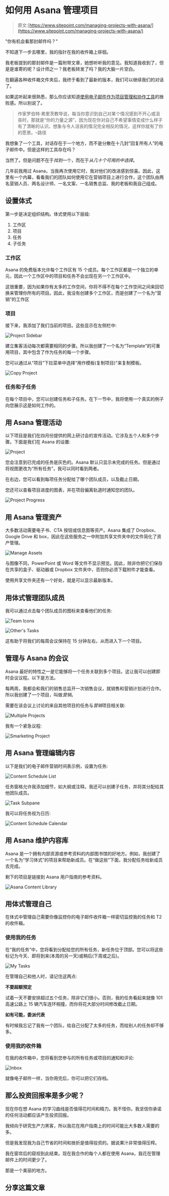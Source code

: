 # 如何用 Asana 管理项目

> 原文:[https://www.sitepoint.com/managing-projects-with-asana/](https://www.sitepoint.com/managing-projects-with-asana/)

"你有机会看那封邮件吗？"

不知道下一步去哪里，我的指针在我的收件箱上徘徊。

我老板提到的那封邮件是一篇附带文章，她想听听我的意见。我知道我收到了，但是是谁寄的呢？设计师之一？我老板转发了吗？我的大脑一片空白。

在翻遍各种收件箱文件夹后，我终于看到了最新的版本，我们可以继续我们的对话了。

如果这听起来很熟悉，那么你应该知道[使用电子邮件作为项目管理和协作工具](http://tech.co/phil-simon-message-not-received-2015-04)的挫败感。所以别说了。

> 作家罗伯特·弗里茨教导说，每当你意识到自己对某个情况感到不开心或沮丧时，那就是“你的力量之源”，因为现在你对自己不希望事情变成什么样子有了清晰的认识。想象与令人沮丧的情况完全相反的情况，这样你就有了你的愿景。–路径

我想象了一个工具，对话存在于一个地方，而不是分散在十几封“回复所有人”的电子邮件中。但是这样的工具存在吗？

当然了。但是问题不在于*找到*一个，而在于*从几十个可用的中选择*。

几年前我用过 Asana，当我再次使用它时，我对他们的改进感到惊喜。因此，这里有一个内幕，看看我们的团队如何使用它在营销项目上进行合作，这个团队由两名营销人员、两名设计师、一名文案、一名销售总监、我的老板和我自己组成。

## 设置体式

第一步是决定组织结构。体式使用以下层级:

1.  工作区
2.  项目
3.  任务
4.  子任务

### 工作区

Asana 的免费版本允许每个工作区有 15 个成员。每个工作区都是一个独立的单元，因此一个工作区中的项目和任务不会出现在另一个工作区中。

这很重要，因为如果你有太多的工作空间，你将不得不在每个工作空间之间来回切换来管理你所有的项目。因此，我没有创建多个工作区，而是创建了一个名为“营销”的工作区

### 项目

接下来，我添加了我们当前的项目。这些显示在左侧栏中:

![Project Sidebar](../Images/ee6e2cc8479e26e2af98904da614ddce.png)

建立集客活动每次都需要相同的步骤。所以我创建了一个名为“Template”的可重用项目，其中包含了作为任务的每一个步骤。

您可以通过从“项目”下拉菜单中选择“用作模板(复制项目)”来复制模板。

![Copy Project](../Images/4487b4f4ae04f0bd2fdd0c884cfd69c6.png)

### 任务和子任务

在每个项目中，您可以创建任务和子任务。在下一节中，我将使用一个真实的例子向您展示这是如何工作的。

## 用 Asana 管理活动

以下项目是我们在四月份提供的网上研讨会的宣传活动。它涉及五个人和多个步骤。下面是我们在 Asana 的设置:

![Project](../Images/db169f5562e46c9b365129623d39f381.png)

您会注意到已完成的任务是灰色的。Asana 默认只显示未完成的任务。但是通过将视图更改为“所有任务”，我可以同时看到两者。

在右边，您可以看到每项任务分配给了哪个团队成员，以及截止日期。

您还可以查看项目进度的图表，并在项目偏离轨道时通知您的团队。

![Project Progress](../Images/b3300350eb1a130b38329399255eaf98.png)

## 用 Asana 管理资产

大多数活动需要电子书、CTA 按钮或信息图等资产。Asana 集成了 Dropbox、Google Drive 和 box，因此在这些服务之一中附加共享文件夹中的文件简化了资产管理。

![Manage Assets](../Images/42184d5739e5c102041630775fb558d2.png)

与图像不同，PowerPoint 或 Word 等文件不显示预览。因此，除非你把它们保存在共享的盒子、驱动器或 Dropbox 文件夹中，否则你必须下载附件才能查看。

使用共享文件夹还有一个好处，就是可以显示最新版本。

## 用体式管理团队成员

我可以通过点击每个团队成员的图标来查看他们的任务:

![Team Icons](../Images/c25c479175c1d39ea23fe844b850aefa.png)

![Other's Tasks](../Images/fea990fb2b8b54bfce29cc34a2629572.png)

这有助于将我们的每周会议保持在 15 分钟左右，从而进入下一个项目。

## 管理与 Asana 的会议

Asana 最好的特性之一是它能够将一个任务关联到多个项目。这让我可以创建即时会议议程。以下是方法。

每两周，我都会和我们的销售总监开一次销售会议，就销售和营销计划进行合作。所以我创建了一个项目，叫做*营销*。

需要在该会议上讨论的来自其他项目的任务与*营销*项目相关联:

![Multiple Projects](../Images/27369273ada910630f252a7f6f4bdaa1.png)

我有一个紧急议程:

![Smarketing Project](../Images/031d2d9a7c6c67c161914f907d44f13d.png)

## 用 Asana 管理编辑内容

以下是我们的电子邮件营销时间表示例，设置为任务:

![Content Schedule List](../Images/6c97ba2d1f8c51a19295ca6d7e4a75dc.png)

任务窗格允许我添加细节，如大纲或注释。我还可以创建子任务，并将其分配给其他团队成员。

![Task Subpane](../Images/db8fb52234080c0110937c80509ddc5a.png)

我可以将任务视为日历:

![Content Schedule Calendar](../Images/b9bc8af976487437b1e7687fccfc27ab.png)

## 用 Asana 维护内容库

Asana 是一个拥有内部资源或参考资料的内部图书馆的好地方。例如，我创建了一个名为“学习体式”的项目来帮助新成员。在“做这些”下面，我分配任务给新成员去完成。

剩下的项目是链接到 Asana 用户指南的参考资料。

![Asana Content Library](../Images/e6f35d34ccacf6c8f4f4b542f8dd70a8.png)

## 用体式管理自己

在体式中管理自己需要你像监控你的电子邮件收件箱一样密切监控我的任务和 T2 的收件箱。

### 使用我的任务

在“我的任务”中，您将看到分配给您的所有任务，新任务位于顶部。您可以将这些标记为今天、即将到来(本周的另一天)或稍后(下周或之后)。

![My Tasks](../Images/9dd0d3fb41ad332cb4eb6f9f20c4325f.png)

在管理自己和他人时，请记住这两点:

**不要超额预定**

试着一天不要安排超过五个任务，除非它们很小。否则，我的任务看起来就像 101 高速公路上 15 辆汽车连环相撞，而你将花大部分时间修改截止日期。

**如有可能，委派代表**

有时候我忘记了我有一个团队，给自己分配了太多的任务，而给别人的任务却不够多。

### 使用我的收件箱

在我的收件箱中，您将看到您参与的所有任务或项目的通知和评论:

![Inbox](../Images/d3942963c1504ee6225e28a7226f238a.png)

就像电子邮件一样，当你用完后，你可以把它们存档。

## 那么投资回报率是多少呢？

现在你在想 Asana 的学习曲线是否值得花时间和精力。我不怪你。我坚信你承诺的任何活动都应该产生投资回报。

我倾向于研究生产力黑客，所以我花在用户指南上的时间可能比大多数人需要的多。

但是我发现我为自己节省的时间和挫折是值得投资的。据说果汁非常值得压榨。

我在窗帘后的窥视到此结束。现在我合作的每个人都在使用 Asana，我花在管理邮件上的时间更少了。

那是一个美丽的地方。

## 分享这篇文章